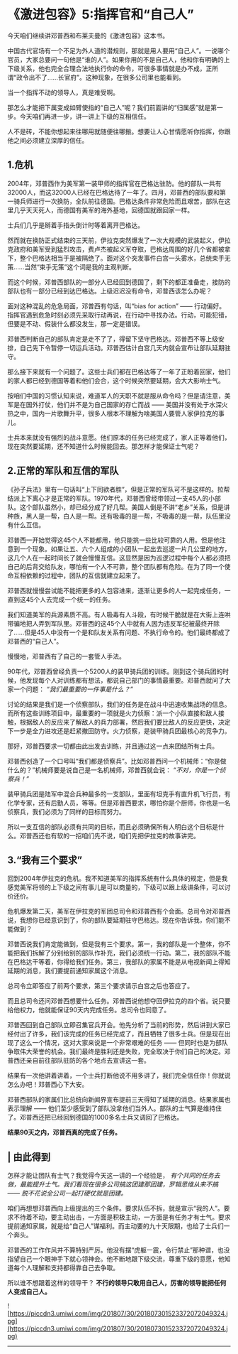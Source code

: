 # 《激进包容》5:指挥官和“自己人”

今天咱们继续讲邓普西和布莱夫曼的《激进包容》这本书。

中国古代官场有一个不足为外人道的潜规则，那就是用人要用“自己人”。一说哪个官员，大家总要问一句他是“谁的人”。如果你用的不是自己人，他和你有明确的上下级关系，他也完全合理合法地执行你的命令，可很多事情就是办不成，正所谓“政令出不了……长官府”。这种现象，在很多公司里也能看到。

当一个指挥不动的领导人，真是难受啊。

那怎么才能把下属变成如臂使指的“自己人”呢？我们前面讲的“归属感”就是第一步。今天咱们再进一步，讲一讲上下级的互相信任。

人不是砖，不能你想起来往哪用就随便往哪搬。想要让人心甘情愿听你指挥，你跟他之间必须建立深厚的信任。

## 1.危机

2004年，邓普西作为美军第一装甲师的指挥官在巴格达驻防。他的部队一共有32000人，而这32000人已经在巴格达待了一年了。四月，邓普西的部队要和第一骑兵师进行一次换防，全队前往德国。巴格达条件非常危险而且艰苦，部队在这里几乎天天死人，而德国有美军的海外基地，回德国就跟回家一样。

士兵们几乎是掰着手指头倒计时等着离开巴格达。

然而就在换防正式结束的三天前，伊拉克突然爆发了一次大规模的武装起义，伊拉克政府和美军受到猛烈攻击，费卢杰被起义军夺取，巴格达周围的好几个省都被拿下，整个巴格达相当于是被隔绝了。面对这个突发事件白宫一头雾水，总统束手无策……当然“束手无策”这个词是我的主观判断。

而这个时候，邓普西部队的一部分人已经回到德国了，剩下的都正准备走，接防的部队也有一部分已经到达巴格达。上级迟迟没有命令，邓普西该怎么办呢？

面对这种混乱的危急局面，邓普西有句话，叫“bias for action” —— 行动偏好。指挥官遇到危急时刻必须先采取行动再说，在行动中寻找办法。行动，可能犯错，但要是不动、假装什么都没发生，那一定是错误。

邓普西判断自己的部队肯定是走不了了，得留下坚守巴格达。邓普西不等上级安排，自己先下令暂停一切运兵活动。邓普西估计白宫几天内就会宣布让部队延期驻守。

那么接下来就有一个问题了。这些士兵们都在巴格达等了一年了正盼着回家，他们的家人都已经到德国等着和他们会合，这个时候突然要延期，会大大影响士气。

按咱们中国的习惯认知来说，难道军人的天职不就是服从命令吗？但是请注意，美军是在国外打仗，他们并不是为自己国家的存亡而战 —— 美国并没有处于水深火热之中，国内一片歌舞升平，很多人根本不理解为啥美国人要管人家伊拉克的事儿。

士兵本来就没有强烈的战斗意愿。他们原本的任务已经完成了，家人正等着他们，现在突然要延期，还不知道什么时候能回去。那怎样才能保证士气呢？

## 2.正常的军队和互信的军队

《孙子兵法》里有一句话叫“上下同欲者胜”，但是正常的军队可不是这样的。拉帮结派上下离心才是正常的军队。1970年代，邓普西曾经带领过一支45人的小部队。这个部队虽然小，却已经分成了好几帮。美国人倒是不讲“老乡”关系，但是讲种族，黑人是一帮，白人是一帮。还有吸毒的是一帮，不吸毒的是一帮，队伍里没有什么互信。

邓普西一开始觉得这45个人不能都用，他只能挑一些比较可靠的人用。但是他注意到一个现象。如果让五、六个人组成的小团队一起出去巡逻一片几公里的地方，这几个人在一起时间长了就会慢慢互信。这显然是因为巡逻过程中每个人都必须把自己的后背交给队友，哪怕有一个人不可靠，整个团队都有危险。在为了同一个使命互相依赖的过程中，团队的互信就建立起来了。

邓普西就慢慢尝试能不能把更多的人包容进来，逐渐让更多的人一起完成任务，一直到这45个人去完成一个统一的任务。

我们知道美军的兵源素质不高。有人吸毒有人斗殴，有时候干脆就是在大街上连哄带骗地把人弄到军队里。邓普西的这45个人中就有人因为违反军纪被最终开除了……但是45人中没有一个是和队友关系有问题、不执行命令的。他们最终都成了邓普西的“自己人”。

慢慢地，邓普西有了自己的一套管人手法。

90年代，邓普西曾经负责一个5200人的装甲骑兵团的训练。刚到这个骑兵团的时候，他发现每个人对训练都有想法，都说自己部门的事情最重要。邓普西就问了大家一个问题： *“我们最重要的一件事是什么？”*

讨论的结果是我们是一个侦察部队，我们的任务是在战斗中迅速收集战场的信息。而所有这些训练项目中，最重要的一项就是火力侦察：派一个小队直接和敌人接触，根据敌人的反应来了解敌人的兵力部署，然后我们要比敌人的反应更快，决定下一步是全力进攻还是赶紧撤回防守。火力侦察，是装甲骑兵团最核心的竞争力。

那好，邓普西要求一切都由此出发去训练，并且通过这一点来团结所有士兵。

邓普西创造了一个口号叫“我们都是侦察兵”。比如邓普西问一个机械师：“你是做什么的？”机械师要是说自己是一名机械师，邓普西就会说： *“不对，你是一个侦察兵！”*

装甲骑兵团是陆军中混合兵种最多的一支部队，里面有坦克手有直升机飞行员，有化学专家，还有后勤人员，等等。但是邓普西要求，哪怕你是个厨师，你也是一名侦察兵，我们必须为了同样的目标而努力。

所以一支互信的部队必须有共同的目标，而且必须确保所有人明白这个目标是什么。邓普西还也有软的一招咱们先不说，咱们先把伊拉克的故事讲完。

## 3.“我有三个要求”

回到2004年伊拉克的危机。我不知道美军的指挥系统有什么具体的规定，但是我感觉美军将领的上下级之间有事儿是可以商量的，下级可以跟上级讲条件，可以讨价还价。

危机爆发第二天，美军在伊拉克的军团总司令和邓普西有个会面。总司令对邓普西说，我想你已经意识到了，你的部队要延期驻守巴格达。现在你告诉我，你们能不能做到？

邓普西说我们肯定能做到，但是我有三个要求。第一，我的部队是一个整体，你不能把我们拆解了分别给别的部队作补充，我们必须统一行动。第二，我的部队不能在巴格达干等着，你得给我们任务。第三，我部队的家属不能是从电视新闻上得知延期的消息，我们要提前通知家属这个消息。

总司令立即答应了前两个要求，第三个要求请示白宫之后也答应了。

而且总司令还问邓普西想要什么任务。邓普西说他想夺回伊拉克的四个省。说只要给他权力，他就能保证90天内完成任务。总司令也同意了。

邓普西回到自己部队立即召集官兵开会。他先分析了当前的形势，然后讲到大家已经付出了许多，我们该完成的任务已经完成了，而且牺牲了很多士兵。但是现在出现了这么一个情况，这对大家来说是一个非常艰难的任务 —— 但同时也是为部队争取伟大荣誉的机会。我们最终是胜利还是失败，完全取决于你们自己的决定。邓普西还亲自前往部队驻防的各个地点去宣讲这一套。

结果有一次他讲着讲着，一个士兵打断他说不用多讲了，我们完全信任你！你就说怎么办吧！邓普西心下大安。

邓普西部队的家属们比总统向新闻界宣布提前三天得知了延期的消息。结果家属也表示理解 —— 他们至少感受到了部队没拿他们当外人。部队的士气算是维持住了。邓普西还把已经回到德国的1000多名士兵又调回了巴格达。

 **结果90天之内，邓普西真的完成了任务。**

## | 由此得到

怎样才能让团队有士气？我觉得今天这一讲的一个经验是， *有个共同的任务去做，最能提升士气。我们看现在很多公司搞这团建那团建，罗辑思维从来不搞 —— 脱不花说全公司一起打硬仗就是团建。*

咱们再想想邓普西向上级提出的三个条件。要求队伍不拆，就是宣示“我的人”。要求不待着不动，要主动出击，一方面是积极主动，一方面是有任务才有士气。要求提前通知家属，就是给“自己人”谋福利。而主动要的九十天限期，也给了士兵们一个奔头。

邓普西的工作作风并不算特别严厉。他没有摆“虎躯一震，令行禁止”那种谱，也没指望自己一个眼神手下就心领神会。他不断地跟下级交流，尊重下级的意愿，他知道每个人理解和支持都得靠自己去争取。

所以谁不想跟着这样的领导干？ **不行的领导只敢用自己人，厉害的领导能把任何人变成自己人。**

![https://piccdn3.umiwi.com/img/201807/30/201807301523372072049324.jpg](https://piccdn3.umiwi.com/img/201807/30/201807301523372072049324.jpg)

---
